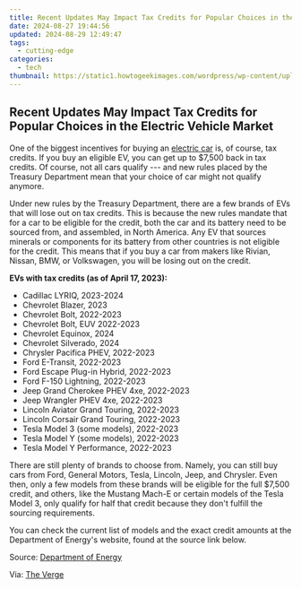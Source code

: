 ```yaml
---
title: Recent Updates May Impact Tax Credits for Popular Choices in the Electric Vehicle Market
date: 2024-08-27 19:44:56
updated: 2024-08-29 12:49:47
tags:
  - cutting-edge
categories:
  - tech
thumbnail: https://static1.howtogeekimages.com/wordpress/wp-content/uploads/2023/03/52716322958_8b6b8b3809_o.jpg
---
```


## Recent Updates May Impact Tax Credits for Popular Choices in the Electric Vehicle Market

One of the biggest incentives for buying an [electric car](https://data-wizards.techidaily.com/celestial-service-repairing-sql-hubs/) is, of course, tax credits. If you buy an eligible EV, you can get up to $7,500 back in tax credits. Of course, not all cars qualify --- and new rules placed by the Treasury Department mean that your choice of car might not qualify anymore.

 Under new rules by the Treasury Department, there are a few brands of EVs that will lose out on tax credits. This is because the new rules mandate that for a car to be eligible for the credit, both the car and its battery need to be sourced from, and assembled, in North America. Any EV that sources minerals or components for its battery from other countries is not eligible for the credit. This means that if you buy a car from makers like Rivian, Nissan, BMW, or Volkswagen, you will be losing out on the credit.

**EVs with tax credits (as of April 17, 2023):** 

* Cadillac LYRIQ, 2023-2024
* Chevrolet Blazer, 2023
* Chevrolet Bolt, 2022-2023
* Chevrolet Bolt, EUV 2022-2023
* Chevrolet Equinox, 2024
* Chevrolet Silverado, 2024
* Chrysler Pacifica PHEV, 2022-2023
* Ford E-Transit, 2022-2023
* Ford Escape Plug-in Hybrid, 2022-2023
* Ford F-150 Lightning, 2022-2023
* Jeep Grand Cherokee PHEV 4xe, 2022-2023
* Jeep Wrangler PHEV 4xe, 2022-2023
* Lincoln Aviator Grand Touring, 2022-2023
* Lincoln Corsair Grand Touring, 2022-2023
* Tesla Model 3 (some models), 2022-2023
* Tesla Model Y (some models), 2022-2023
* Tesla Model Y Performance, 2022-2023

 There are still plenty of brands to choose from. Namely, you can still buy cars from Ford, General Motors, Tesla, Lincoln, Jeep, and Chrysler. Even then, only a few models from these brands will be eligible for the full $7,500 credit, and others, like the Mustang Mach-E or certain models of the Tesla Model 3, only qualify for half that credit because they don't fulfill the sourcing requirements.

 You can check the current list of models and the exact credit amounts at the Department of Energy's website, found at the source link below.

 Source: [Department of Energy](https://fueleconomy.gov/feg/tax2023.shtml) 

 Via: [The Verge](https://www.theverge.com/2023/4/17/23686516/ev-tax-credit-list-qualify-eligible-tesla-chevy-ford)

<ins class="adsbygoogle"
     style="display:block"
     data-ad-format="autorelaxed"
     data-ad-client="ca-pub-7571918770474297"
     data-ad-slot="1223367746"></ins>



<ins class="adsbygoogle"
     style="display:block"
     data-ad-client="ca-pub-7571918770474297"
     data-ad-slot="8358498916"
     data-ad-format="auto"
     data-full-width-responsive="true"></ins>
